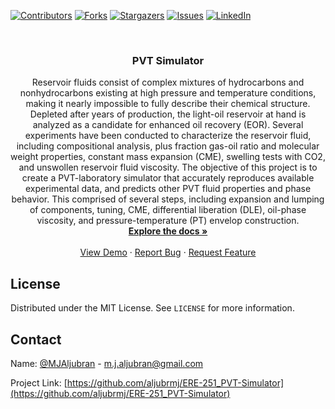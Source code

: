 <!--
*** Thanks for checking out the Best-README-Template. If you have a suggestion
*** that would make this better, please fork the repo and create a pull request
*** or simply open an issue with the tag "enhancement".
*** Thanks again! Now go create something AMAZING! :D
***
***
***
*** To avoid retyping too much info. Do a search and replace for the following:
*** aljubrmj, ERE-251_PVT-Simulator, MJAljubran, m.j.aljubran@gmail.com, PVT Simulator, Reservoir fluids consist of complex mixtures of hydrocarbons and nonhydrocarbons existing at high pressure and temperature conditions, making it nearly impossible to fully describe their chemical structure. Depleted after years of production, the light-oil reservoir at hand is analyzed as a candidate for enhanced oil recovery (EOR). Several experiments have been conducted to characterize the reservoir fluid, including compositional analysis, plus fraction gas-oil ratio and molecular weight properties, constant mass expansion (CME), swelling tests with CO2, and unswollen reservoir fluid viscosity. The objective of this project is to create a PVT-laboratory simulator that accurately reproduces available experimental data, and predicts other PVT fluid properties and phase behavior. This comprised of several steps, including expansion and lumping of components, tuning, CME, differential liberation (DLE), oil-phase viscosity, and pressure-temperature (PT) envelop construction.
-->



<!-- PROJECT SHIELDS -->
<!--
*** I'm using markdown "reference style" links for readability.
*** Reference links are enclosed in brackets [ ] instead of parentheses ( ).
*** See the bottom of this document for the declaration of the reference variables
*** for contributors-url, forks-url, etc. This is an optional, concise syntax you may use.
*** https://www.markdownguide.org/basic-syntax/#reference-style-links
-->
[![Contributors][contributors-shield]][contributors-url]
[![Forks][forks-shield]][forks-url]
[![Stargazers][stars-shield]][stars-url]
[![Issues][issues-shield]][issues-url]
[![LinkedIn][linkedin-shield]][linkedin-url]



<!-- PROJECT LOGO -->
<br />
<p align="center">

  <h3 align="center">PVT Simulator</h3>

  <p align="center">
    Reservoir fluids consist of complex mixtures of hydrocarbons and nonhydrocarbons existing at high pressure and temperature conditions, making it nearly impossible to fully describe their chemical structure. Depleted after years of production, the light-oil reservoir at hand is analyzed as a candidate for enhanced oil recovery (EOR). Several experiments have been conducted to characterize the reservoir fluid, including compositional analysis, plus fraction gas-oil ratio and molecular weight properties, constant mass expansion (CME), swelling tests with CO2, and unswollen reservoir fluid viscosity. The objective of this project is to create a PVT-laboratory simulator that accurately reproduces available experimental data, and predicts other PVT fluid properties and phase behavior. This comprised of several steps, including expansion and lumping of components, tuning, CME, differential liberation (DLE), oil-phase viscosity, and pressure-temperature (PT) envelop construction.
    <br />
    <a href="https://github.com/aljubrmj/ERE-251_PVT-Simulator"><strong>Explore the docs »</strong></a>
    <br />
    <br />
    <a href="https://github.com/aljubrmj/ERE-251_PVT-Simulator">View Demo</a>
    ·
    <a href="https://github.com/aljubrmj/ERE-251_PVT-Simulator/issues">Report Bug</a>
    ·
    <a href="https://github.com/aljubrmj/ERE-251_PVT-Simulator/issues">Request Feature</a>
  </p>
</p>


<!-- LICENSE -->
## License

Distributed under the MIT License. See `LICENSE` for more information.



<!-- CONTACT -->
## Contact

Name: [@MJAljubran](https://twitter.com/twitter_handle) - m.j.aljubran@gmail.com

Project Link: [https://github.com/aljubrmj/ERE-251_PVT-Simulator](https://github.com/aljubrmj/ERE-251_PVT-Simulator)






<!-- MARKDOWN LINKS & IMAGES -->
<!-- https://www.markdownguide.org/basic-syntax/#reference-style-links -->
[contributors-shield]: https://img.shields.io/github/contributors/aljubrmj/ERE-251_PVT-Simulator.svg?style=for-the-badge
[contributors-url]: https://github.com/aljubrmj/ERE-251_PVT-Simulator/graphs/contributors
[forks-shield]: https://img.shields.io/github/forks/aljubrmj/ERE-251_PVT-Simulator.svg?style=for-the-badge
[forks-url]: https://github.com/aljubrmj/ERE-251_PVT-Simulator/network/members
[stars-shield]: https://img.shields.io/github/stars/aljubrmj/ERE-251_PVT-Simulator.svg?style=for-the-badge
[stars-url]: https://github.com/aljubrmj/ERE-251_PVT-Simulator/stargazers
[issues-shield]: https://img.shields.io/github/issues/aljubrmj/ERE-251_PVT-Simulator.svg?style=for-the-badge
[issues-url]: https://github.com/aljubrmj/ERE-251_PVT-Simulator/issues
[license-shield]: https://img.shields.io/github/license/aljubrmj/ERE-251_PVT-Simulator.svg?style=for-the-badge
[license-url]: https://github.com/aljubrmj/ERE-251_PVT-Simulator/blob/master/LICENSE.txt
[linkedin-shield]: https://img.shields.io/badge/-LinkedIn-black.svg?style=for-the-badge&logo=linkedin&colorB=555
[linkedin-url]: https://www.linkedin.com/in/mohammad-jabs/
[product-screenshot]: images/screenshot.png

